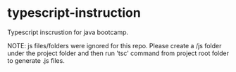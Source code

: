 # typescript-instruction
Typescript inscrustion for java bootcamp.

NOTE: js files/folders were ignored for this repo. Please create a /js folder under the 
project folder and then run 'tsc' command from project root folder to generate .js files.

